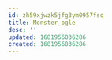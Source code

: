 ```yaml
---
id: zh59xjwzk5jfg3ym0957fsq
title: Monster_ogle
desc: ''
updated: 1681956036286
created: 1681956036286
---
```

